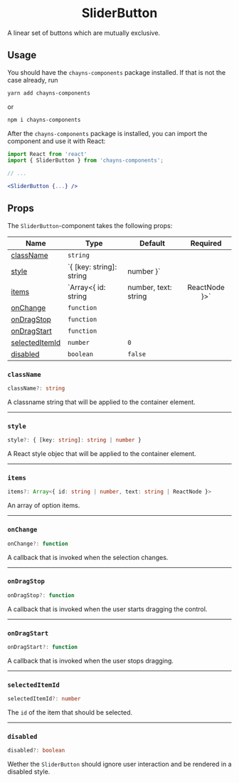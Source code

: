 <div align="center"><h1>SliderButton</h1></div>

A linear set of buttons which are mutually exclusive.

## Usage

You should have the `chayns-components` package installed. If that is not the
case already, run

```bash
yarn add chayns-components
```

or

```bash
npm i chayns-components
```

After the `chayns-components` package is installed, you can import the component
and use it with React:

```jsx
import React from 'react'
import { SliderButton } from 'chayns-components';

// ...

<SliderButton {...} />
```

## Props

The `SliderButton`-component takes the following props:

| Name                              | Type                     | Default              |   Required    |
| --------------------------------- | ------------------------ | -------------------- | :-----------: |
| [className](#classname)           | `string`                 |                      |               |
| [style](#style)                   | `{ [key: string]: string | number }`            |               |  |
| [items](#items)                   | `Array<{ id: string      | number, text: string | ReactNode }>` | `[ { id: 0, text: 'Auf', }, { id: 1, text: 'Stopp', }, { id: 2, text: 'Zu', }, ]` |  |
| [onChange](#onchange)             | `function`               |                      |               |
| [onDragStop](#ondragstop)         | `function`               |                      |               |
| [onDragStart](#ondragstart)       | `function`               |                      |               |
| [selectedItemId](#selecteditemid) | `number`                 | `0`                  |               |
| [disabled](#disabled)             | `boolean`                | `false`              |               |

### `className`

```ts
className?: string
```

A classname string that will be applied to the container element.

---

### `style`

```ts
style?: { [key: string]: string | number }
```

A React style objec that will be applied to the container element.

---

### `items`

```ts
items?: Array<{ id: string | number, text: string | ReactNode }>
```

An array of option items.

---

### `onChange`

```ts
onChange?: function
```

A callback that is invoked when the selection changes.

---

### `onDragStop`

```ts
onDragStop?: function
```

A callback that is invoked when the user starts dragging the control.

---

### `onDragStart`

```ts
onDragStart?: function
```

A callback that is invoked when the user stops dragging.

---

### `selectedItemId`

```ts
selectedItemId?: number
```

The `id` of the item that should be selected.

---

### `disabled`

```ts
disabled?: boolean
```

Wether the `SliderButton` should ignore user interaction and be rendered in a
disabled style.
